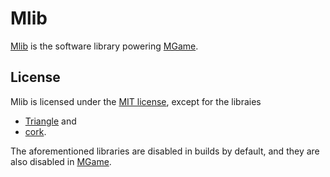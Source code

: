 # Mlib

[Mlib](https://github.com/gre-42/Mlib) is the software library powering [MGame](https://github.com/gre-42/MGame).

## License

Mlib is licensed under the [MIT license](LICENSE), except for the libraies

- [Triangle](https://www.cs.cmu.edu/~quake/triangle.html) and
- [cork](https://github.com/gilbo/cork).

The aforementioned libraries are disabled in builds by default, and they are also disabled in [MGame](https://github.com/gre-42/MGame).
